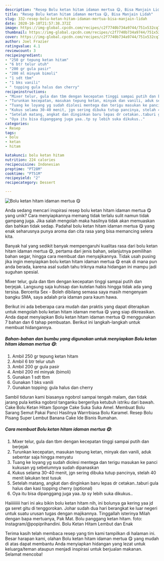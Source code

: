 ```yaml
---
description: "Resep Bolu ketan hitam idaman mertua 😋, Bisa Manjain Lidah"
title: "Resep Bolu ketan hitam idaman mertua 😋, Bisa Manjain Lidah"
slug: 332-resep-bolu-ketan-hitam-idaman-mertua-bisa-manjain-lidah
date: 2020-10-10T21:57:38.372Z
image: https://img-global.cpcdn.com/recipes/c2f7740b734a9744/751x532cq70/bolu-ketan-hitam-idaman-mertua-😋-foto-resep-utama.jpg
thumbnail: https://img-global.cpcdn.com/recipes/c2f7740b734a9744/751x532cq70/bolu-ketan-hitam-idaman-mertua-😋-foto-resep-utama.jpg
cover: https://img-global.cpcdn.com/recipes/c2f7740b734a9744/751x532cq70/bolu-ketan-hitam-idaman-mertua-😋-foto-resep-utama.jpg
author: Joel Frazier
ratingvalue: 4.1
reviewcount: 3
recipeingredient:
- "250 gr tepung ketan hitam"
- "6 btr telur utuh"
- "200 gr gula pasir"
- "200 ml minyak bimoli"
- "1 sdt tbm"
- "1 bks vanili"
- " topping gula halus dan cherry"
recipeinstructions:
- "Mixer telur, gula dan tbm dengan kecepatan tinggi sampai putih dan berjejak"
- "Turunkan kecepatan, masukan tepung ketan, minyak dan vanili, aduk sebentar saja hingga menyatu"
- "Tuang ke loyang yg sudah diolesi mentega dan terigu masukan ke panci kukusan yg sebelumnya sudah dipanaskan"
- "Kukus selama 30-40 menit, jgn sering dibuka tutup pancinya, stelah 40 menit lakukan test tusuk"
- "Setelah matang, angkat dan dinginkan baru lepas dr cetakan..taburi gula halus dan kasi topping cherry (optional)"
- "Oya itu bisa dipanggang juga yaa..tp sy lebih suka dikukus.."
categories:
- Resep
tags:
- bolu
- ketan
- hitam

katakunci: bolu ketan hitam 
nutrition: 224 calories
recipecuisine: Indonesian
preptime: "PT28M"
cooktime: "PT51M"
recipeyield: "2"
recipecategory: Dessert

---
```



![Bolu ketan hitam idaman mertua 😋](https://img-global.cpcdn.com/recipes/c2f7740b734a9744/751x532cq70/bolu-ketan-hitam-idaman-mertua-😋-foto-resep-utama.jpg)

Anda sedang mencari inspirasi resep bolu ketan hitam idaman mertua 😋 yang unik? Cara menyiapkannya memang tidak terlalu sulit namun tidak gampang juga. Jika salah mengolah maka hasilnya tidak akan memuaskan dan bahkan tidak sedap. Padahal bolu ketan hitam idaman mertua 😋 yang enak seharusnya punya aroma dan cita rasa yang bisa memancing selera kita.

Banyak hal yang sedikit banyak mempengaruhi kualitas rasa dari bolu ketan hitam idaman mertua 😋, pertama dari jenis bahan, selanjutnya pemilihan bahan segar, hingga cara membuat dan menyajikannya. Tidak usah pusing jika ingin menyiapkan bolu ketan hitam idaman mertua 😋 enak di mana pun anda berada, karena asal sudah tahu triknya maka hidangan ini mampu jadi suguhan spesial.

Mixer telur, gula dan tbm dengan kecepatan tinggi sampai putih dan berjejak. Langsung saja kuhisap dan kutelan habis hingga tidak ada yang tersisa. Bercerita Sex - Boleh dibilang semasa saya masih mengenyam bangku SMA, saya adalah pria idaman para kaum hawa.


Berikut ini ada beberapa cara mudah dan praktis yang dapat diterapkan untuk mengolah bolu ketan hitam idaman mertua 😋 yang siap dikreasikan. Anda dapat menyiapkan Bolu ketan hitam idaman mertua 😋 menggunakan 7 bahan dan 6 tahap pembuatan. Berikut ini langkah-langkah untuk membuat hidangannya.

<!--inarticleads1-->

##### Bahan-bahan dan bumbu yang digunakan untuk menyiapkan Bolu ketan hitam idaman mertua 😋:

1. Ambil 250 gr tepung ketan hitam
1. Ambil 6 btr telur utuh
1. Ambil 200 gr gula pasir
1. Ambil 200 ml minyak (bimoli)
1. Gunakan 1 sdt tbm
1. Gunakan 1 bks vanili
1. Gunakan  topping: gula halus dan cherry


Sambil tiduran kami biasanya ngobrol sampai tengah malam, dan tidak jarang pula ketika ngobrol tanganku bergerilya ketubuh istriku dari bawah. Cake Bolu Ketan Hitam Sponge Cake Suka Suka Amel. Membuat Bolu Sarang Semut Pakai Panci Hasilnya Warrrbiasa Bolu Karamel. Resep Bolu Pisang Super Lembut Banana Cake Ide Bisnis Rumahan. 

<!--inarticleads2-->

##### Cara membuat Bolu ketan hitam idaman mertua 😋:

1. Mixer telur, gula dan tbm dengan kecepatan tinggi sampai putih dan berjejak
1. Turunkan kecepatan, masukan tepung ketan, minyak dan vanili, aduk sebentar saja hingga menyatu
1. Tuang ke loyang yg sudah diolesi mentega dan terigu masukan ke panci kukusan yg sebelumnya sudah dipanaskan
1. Kukus selama 30-40 menit, jgn sering dibuka tutup pancinya, stelah 40 menit lakukan test tusuk
1. Setelah matang, angkat dan dinginkan baru lepas dr cetakan..taburi gula halus dan kasi topping cherry (optional)
1. Oya itu bisa dipanggang juga yaa..tp sy lebih suka dikukus..


Haiiiiiiiii hari ini aku bikin bolu ketan hitam nih, ini bolunya ga kering yaa jd ga seret gitu di tenggorokan. Johar sudah dua hari berangkat ke luar negeri untuk suatu urusan tugas dengan majikannya. Tinggallah isterinya Milah dengan bapa mertuanya, Pak Mat. Bolu panggang ketan hitam. foto: Instagram/@popiprihandini. Bolu Ketan Hitam Lembut dan Enak 

Terima kasih telah membaca resep yang tim kami tampilkan di halaman ini. Besar harapan kami, olahan Bolu ketan hitam idaman mertua 😋 yang mudah di atas dapat membantu Anda menyiapkan hidangan yang lezat untuk keluarga/teman ataupun menjadi inspirasi untuk berjualan makanan. Selamat mencoba!
